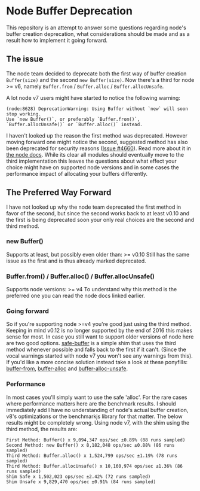 # Node Buffer Deprecation
This repository is an attempt to answer some questions regarding node's buffer creation deprecation, what considerations should be made and as a result how to implement it going forward.

## The issue
The node team decided to deprecate both the first way of buffer creation `Buffer(size)` and the second `new Buffer(size)`. Now there's a third for node >= v6, namely `Buffer.from` / `Buffer.alloc` / `Buffer.allocUnsafe`. 

A lot node v7 users might have started to notice the following warning: 
```
(node:8628) DeprecationWarning: Using Buffer without `new` will soon stop working. 
Use `new Buffer()`, or preferably `Buffer.from()`, `Buffer.allocUnsafe()` or `Buffer.alloc()` instead.
```
I haven't looked up the reason the first method was deprecated. However moving forward one might notice the second, suggested method has also been deprecated for security reasons ([Issue #4660](https://github.com/nodejs/node/issues/4660)). Read more about it in [the node docs](https://nodejs.org/api/buffer.html#buffer_buffer_from_buffer_alloc_and_buffer_allocunsafe). While its clear all modules should eventually move to the third implementation this leaves the questions about what effect your choice might have on supported node versions and in some cases the performance impact of allocating your buffers differently.

## The Preferred Way Forward
I have not looked up why the node team deprecated the first method in favor of the second, but since the second works back to at least v0.10 and the first is being deprecated soon your only real choices are the second and third method.

### new Buffer()
Supports at least, but possibly even older than: >= v0.10
Still has the same issue as the first and is thus already marked deprecated.

### Buffer.from() / Buffer.alloc() / Buffer.allocUnsafe()
Supports node versions: >= v4
To understand why this method is the preferred one you can read the node docs linked earlier.

### Going forward
So if you're supporting node >=v4 you're good just using the third method. Keeping in mind v0.12 is no longer supported by the end of 2016 this makes sense for most. In case you still want to support older versions of node here are two good options. [safe-buffer](https://github.com/feross/safe-buffer) is a simple shim that uses the third method whenever possible and falls back to the first if it can't. (Since the vocal warnings started with node v7 you won't see any warnings from this). If you'd like a more concise solution instead take a look at these ponyfills: [buffer-from](https://github.com/LinusU/buffer-from), [buffer-alloc](https://github.com/LinusU/buffer-alloc) and [buffer-alloc-unsafe](https://github.com/LinusU/buffer-alloc-unsafe).

### Performance
In most cases you'll simply want to use the safe 'alloc'. For the rare cases where performance matters here are the benchmark results. I should immediately add I have no understanding of node's actual buffer creation, v8's optimizations or the benchmarkjs library for that matter. The below results might be completely wrong.
Using node v7, with the shim using the third method, the results are:
```
First Method: Buffer() x 9,094,347 ops/sec ±0.89% (88 runs sampled)
Second Method: new Buffer() x 8,182,048 ops/sec ±0.88% (86 runs sampled)
Third Method: Buffer.alloc() x 1,524,799 ops/sec ±1.19% (78 runs sampled)
Third Method: Buffer.allocUnsafe() x 10,160,974 ops/sec ±1.36% (86 runs sampled)
Shim Safe x 1,502,023 ops/sec ±2.42% (72 runs sampled)
Shim Unsafe x 9,829,470 ops/sec ±0.91% (84 runs sampled)
```

